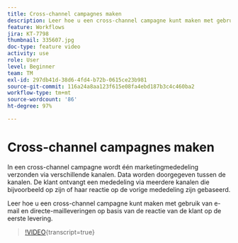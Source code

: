 ```yaml
---
title: Cross-channel campagnes maken
description: Leer hoe u een cross-channel campagne kunt maken met gebruik van e-mail en directe-mailleveringen op basis van de reactie van de klant op de eerste levering.
feature: Workflows
jira: KT-7798
thumbnail: 335607.jpg
doc-type: feature video
activity: use
role: User
level: Beginner
team: TM
exl-id: 297db41d-38d6-4fd4-b72b-0615ce23b981
source-git-commit: 116a24a8aa123f615e08fa4ebd187b3c4c460ba2
workflow-type: tm+mt
source-wordcount: '86'
ht-degree: 97%

---
```


# Cross-channel campagnes maken

In een cross-channel campagne wordt één marketingmededeling verzonden via verschillende kanalen. Data worden doorgegeven tussen de kanalen. De klant ontvangt een mededeling via meerdere kanalen die bijvoorbeeld op zijn of haar reactie op de vorige mededeling zijn gebaseerd.

Leer hoe u een cross-channel campagne kunt maken met gebruik van e-mail en directe-mailleveringen op basis van de reactie van de klant op de eerste levering.

>[!VIDEO](https://video.tv.adobe.com/v/335607?quality=12&learn=on){transcript=true}
